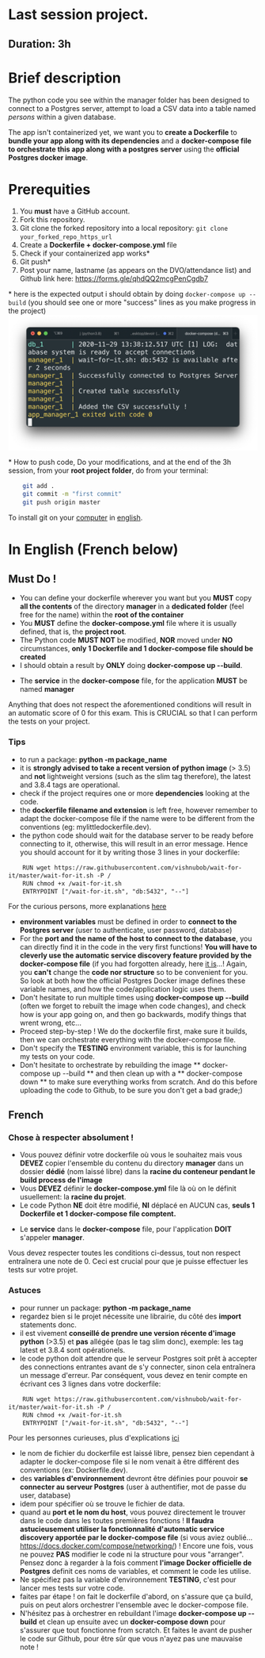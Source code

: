 # Last session project.
## Duration: 3h

# Brief description

The python code you see within the manager folder has been designed to connect to a Postgres server, attempt to load a CSV data into a table named *persons* within a given database.

The app isn't containerized yet, we want you to **create a Dockerfile** to **bundle your app along with its dependencies** and a **docker-compose file to orchestrate this app along with a postgres server** using the **official Postgres docker image**.

# Prerequities

1. You **must** have a GitHub account.
2. Fork this repository.
3. Git clone the forked repository into a local repository: `git clone your_forked_repo_https_url`
3. Create a **Dockerfile + docker-compose.yml** file
4. Check if your containerized app works\*
5. Git push\*
6. Post your name, lastname (as appears on the DVO/attendance list) and Github link here: https://forms.gle/qhdQQ2mcgPenCgdb7

\* here is the expected output i should obtain by doing `docker-compose up --build` (you should see one or more "success" lines as you make progress in the project)
<img align="center" src="output.png">

\* How to push code,
Do your modifications, and at the end of the 3h session, from your **root project folder**, do from your terminal:
```sh
	git add .
	git commit -m "first commit"
	git push origin master
```
To install git on your [computer](https://git-scm.com/book/fr/v2/Démarrage-rapide-Installation-de-Git)
in [english](https://git-scm.com/book/en/v2/Getting-Started-Installing-Git).

# In English (French below)

## Must Do !
- You can define your dockerfile wherever you want but you **MUST** copy **all the contents** of the directory **manager** in a **dedicated folder** (feel free for the name) within the **root of the container**
- You **MUST** define the **docker-compose.yml** file where it is usually defined, that is, the **project root**.
- The Python code **MUST NOT** be modified, **NOR** moved under **NO** circumstances, **only 1 Dockerfile and 1 docker-compose file should be created**
- I should obtain a result by **ONLY** doing **docker-compose up --build**.
<!-- - You will need, using the docker-compose file, to **tag** the image built from the dockerfile with the exact name: **manager:latest**. -->
- The **service** in the **docker-compose** file, for the application **MUST** be named **manager** 

Anything that does not respect the aforementioned conditions will result in an automatic score of 0 for this exam. This is CRUCIAL so that I can perform the tests on your project.

### Tips
* to run a package: **python -m package_name**
* it is **strongly advised to take a recent version of python image** (> 3.5) and **not** lightweight versions (such as the slim tag therefore), the latest and 3.8.4 tags are operational.
* check if the project requires one or more **dependencies** looking at the code.
* the **dockerfile filename and extension** is left free, however remember to adapt the docker-compose file if the name were to be different from the conventions (eg: mylittledockerfile.dev).
* the python code should wait for the database server to be ready before connecting to it, otherwise, this will result in an error message. Hence you should account for it by writing those 3 lines in your dockerfile:
```
	RUN wget https://raw.githubusercontent.com/vishnubob/wait-for-it/master/wait-for-it.sh -P /
	RUN chmod +x /wait-for-it.sh
	ENTRYPOINT ["/wait-for-it.sh", "db:5432", "--"]
```
For the curious persons, more explanations [here](https://github.com/vishnubob/wait-for-it)
* **environment variables** must be defined in order to **connect to the Postgres server** (user to authenticate, user password, database)
* For the **port and the name of the host to connect to the database**, you can directly find it in the code in the very first functions! **You will have to cleverly use the automatic service discovery feature provided by the docker-compose file** (if you had forgotten already, here [it is](https://docs.docker.com/compose/networking/)...! Again, you **can't** change the **code nor structure** so to be convenient for you.
So look at both how the official Postgres Docker image defines these variable names, and how the code/application logic uses them.
* Don't hesitate to run multiple times using **docker-compose up --build** (often we forget to rebuilt the image when code changes), and check how is your app going on, and then go backwards, modify things that wrent wrong, etc...
* Proceed step-by-step ! We do the dockerfile first, make sure it builds, then we can orchestrate everything with the docker-compose file.
* Don't specify the **TESTING** environment variable, this is for launching my tests on your code.
* Don't hesitate to orchestrate by rebuilding the image ** docker-compose up --build ** and then clean up with a ** docker-compose down ** to make sure everything works from scratch.
And do this before uploading the code to Github, to be sure you don't get a bad grade;)

## French

### Chose à respecter absolument !
- Vous pouvez définir votre dockerfile où vous le souhaitez mais vous **DEVEZ** copier l'ensemble du contenu du directory **manager** dans un dossier **dédié** (nom laissé libre) dans la **racine du conteneur pendant le build process de l'image**
- Vous **DEVEZ** définir le **docker-compose.yml** file là où on le définit usuellement: la **racine du projet**.
- Le code Python **NE** doit être modifié, **NI** déplacé en AUCUN cas, **seuls 1 Dockerfile et 1 docker-compose file comptent.**
<!-- - Vous devrez, en utilisant le docker-compose file, **tagguer** l'image built à partir du dockerfile avec pour nom exact: **manager:latest**.
 -->
- Le **service** dans le **docker-compose** file, pour l'application **DOIT** s'appeler **manager**.

Vous devez respecter toutes les conditions ci-dessus, tout non respect entraînera une note de 0. Ceci est crucial pour que je puisse effectuer les tests sur votre projet.

### Astuces
* pour runner un package: **python -m package_name**
* regardez bien si le projet nécessite une librairie, du côté des **import** statements donc.
* il est vivement **conseillé de prendre une version récente d'image python** (>3.5) et **pas** allégée (pas le tag slim donc), exemple: les tag latest et 3.8.4 sont opérationels.
* le code python doit attendre que le serveur Postgres soit prêt à accepter des connections entrantes avant de s'y connecter, sinon cela entraînera un message d'erreur. Par conséquent, vous devez en tenir compte en écrivant ces 3 lignes dans votre dockerfile:

```
	RUN wget https://raw.githubusercontent.com/vishnubob/wait-for-it/master/wait-for-it.sh -P /
	RUN chmod +x /wait-for-it.sh
	ENTRYPOINT ["/wait-for-it.sh", "db:5432", "--"]
```
Pour les personnes curieuses, plus d'explications [ici](https://github.com/vishnubob/wait-for-it)
* le nom de fichier du dockerfile est laissé libre, pensez bien cependant à adapter le docker-compose file si le nom venait à être différent des conventions (ex: Dockerfile.dev).
* des **variables d'environnement** devront être définies pour pouvoir **se connecter au serveur Postgres** (user à authentifier, mot de passe du user, database)
* idem pour spécifier où se trouve le fichier de data.
* quand au **port et le nom du host**, vous pouvez directement le trouver dans le code dans les toutes premières fonctions ! **Il faudra astucieusement utiliser la fonctionnalité d'automatic service discovery apportée par le docker-compose file** (si vous aviez oublié... https://docs.docker.com/compose/networking/) ! Encore une fois, vous ne pouvez **PAS** modifier le code ni la structure pour vous "arranger".
Pensez donc à regarder à la fois comment **l'image Docker officielle de Postgres** definit ces noms de variables, et  comment le code les utilise.
* Ne spécifiez pas la variable d'environnement **TESTING**, c'est pour lancer mes tests sur votre code.
* faites par étape ! on fait le dockerfile d'abord, on s'assure que ça build, puis on peut alors orchestrer l'ensemble avec le docker-compose file.
* N'hésitez pas à orchestrer en rebuildant l'image **docker-compose up --build** et clean up ensuite avec un **docker-compose down** pour s'assurer que tout fonctionne from scratch. 
Et faites le avant de pusher le code sur Github, pour être sûr que vous n'ayez pas une mauvaise note ! 

<!-- 
### bind mounts exclusions

First of all, docker volumes or bind mounts behave like linux mounts.

If the host volume/mount exists and contains files it will "override" whatever is in the container. If not the container files will be mirrored onto the host volume/mount and the container folder and the host will be in sync. In both cases editing the files on the host will ALWAYS be reflected inside the container.

https://blog.maqpie.com/2017/02/22/fully-automated-development-environment-with-docker-compose/

https://bbengfort.github.io/observations/2017/12/06/psycopg2-transactions.html


tests here are mostly dependent of each other, 
you need to connect to db before doing request
you need to have uploaded a csv to create a table before checking its existence
etc.

"""
runs tkinter/__main__.py, which has this line:

from . import test as main

In this context, . is tkinter, so importing . imports tkinter, which runs tkinter/__init__.py. test is a function defined within that file. So calling main() (next line) has the same effect as running python -m tkinter.__init__ at the command line.


# what's the difference between a server side cursor and client side cursor (apprently you can't use a server side cursor to create a table): https://stackoverflow.com/questions/51804513/psycopg2-syntax-error-at-or-near-update

# dirname gives the last trailing directory in the absolute path defined by __file__
# again dirname will give the 2nd last trailing directory
 -->